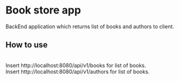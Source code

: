 # Book store app
BackEnd application which returns list of books and authors to client.

## How to use
<br>Insert http://localhost:8080/api/v1/books for list of books.<br>
Insert http://localhost:8080/api/v1/authors for list of books.

